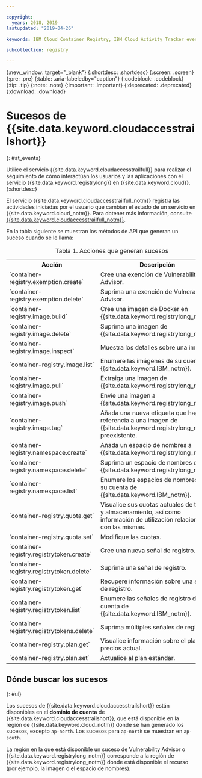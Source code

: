 ```yaml
---

copyright:
  years: 2018, 2019
lastupdated: "2019-04-26"

keywords: IBM Cloud Container Registry, IBM Cloud Activity Tracker events, Activity Tracker events, events, track,

subcollection: registry

---
```


{:new_window: target="_blank"}
{:shortdesc: .shortdesc}
{:screen: .screen}
{:pre: .pre}
{:table: .aria-labeledby="caption"}
{:codeblock: .codeblock}
{:tip: .tip}
{:note: .note}
{:important: .important}
{:deprecated: .deprecated}
{:download: .download}

# Sucesos de {{site.data.keyword.cloudaccesstrailshort}}
{: #at_events}

Utilice el servicio {{site.data.keyword.cloudaccesstrailfull}} para realizar el seguimiento de cómo interactúan los usuarios y las aplicaciones con el servicio {{site.data.keyword.registrylong}} en {{site.data.keyword.cloud}}.
{:shortdesc}

El servicio {{site.data.keyword.cloudaccesstrailfull_notm}} registra las actividades iniciadas por el usuario que cambian el estado de un servicio en {{site.data.keyword.cloud_notm}}.
Para obtener más información, consulte [{{site.data.keyword.cloudaccesstrailfull_notm}}](/docs/services/cloud-activity-tracker?topic=cloud-activity-tracker-getting-started#getting-started).

En la tabla siguiente se muestran los métodos de API que generan un suceso cuando se le llama:

<table>
  <caption>Tabla 1. Acciones que generan sucesos</caption>
  <tr>
    <th>Acción</th>
	  <th>Descripción</th>
  </tr>
  <tr>
    <td>`container-registry.exemption.create`</td>
	  <td>Cree una exención de Vulnerability Advisor.</td>
  </tr>
  <tr>
    <td>`container-registry.exemption.delete`</td>
	  <td>Suprima una exención de Vulnerability Advisor.</td>
  </tr>
  <tr>
    <td>`container-registry.image.build`</td>
	  <td>Cree una imagen de Docker en {{site.data.keyword.registrylong_notm}}.</td>
  </tr>
  <tr>
    <td>`container-registry.image.delete`</td>
	  <td>Suprima una imagen de {{site.data.keyword.registrylong_notm}}.</td>
  </tr>
  <tr>
    <td>`container-registry.image.inspect`</td>
	  <td>Muestra los detalles sobre una imagen.</td>
  </tr>
  <tr>
    <td>`container-registry.image.list`</td>
	  <td>Enumere las imágenes de su cuenta de {{site.data.keyword.IBM_notm}}.</td>
  </tr>
  <tr>
    <td>`container-registry.image.pull`</td>
	  <td>Extraiga una imagen de {{site.data.keyword.registrylong_notm}}.</td>
  </tr>
  <tr>
    <td>`container-registry.image.push`</td>
	  <td>Envíe una imagen a {{site.data.keyword.registrylong_notm}}.</td>
  </tr>
  <tr>
    <td>`container-registry.image.tag`</td>
	  <td>Añada una nueva etiqueta que haga referencia a una imagen de {{site.data.keyword.registrylong_notm}} preexistente.</td>
  </tr>
  <tr>
    <td>`container-registry.namespace.create`</td>
	  <td>Añada un espacio de nombres a {{site.data.keyword.registrylong_notm}}.</td>
  </tr>
  <tr>
    <td>`container-registry.namespace.delete`</td>
	  <td>Suprima un espacio de nombres de {{site.data.keyword.registrylong_notm}}.</td>
  </tr>
  <tr>
    <td>`container-registry.namespace.list`</td>
	  <td>Enumere los espacios de nombres de su cuenta de {{site.data.keyword.IBM_notm}}.</td>
  </tr>
  <tr>
    <td>`container-registry.quota.get`</td>
	  <td>Visualice sus cuotas actuales de tráfico y almacenamiento, así como información de utilización relacionada con las mismas.</td>
  </tr>
  <tr>
    <td>`container-registry.quota.set`</td>
	  <td>Modifique las cuotas.</td>
  </tr>
  <tr>
    <td>`container-registry.registrytoken.create`</td>
	  <td>Cree una nueva señal de registro.</td>
  </tr>
  <tr>
    <td>`container-registry.registrytoken.delete`</td>
	  <td>Suprima una señal de registro.</td>
  </tr>
  <tr>
    <td>`container-registry.registrytoken.get`</td>
	  <td>Recupere información sobre una señal de registro.</td>
  </tr>
  <tr>
    <td>`container-registry.registrytoken.list`</td>
	  <td>Enumere las señales de registro de su cuenta de {{site.data.keyword.IBM_notm}}.</td>
  </tr>
  <tr>
    <td>`container-registry.registrytokens.delete`</td>
	  <td>Suprima múltiples señales de registro.</td>
  </tr>
  <tr>
    <td>`container-registry.plan.get`</td>
	  <td>Visualice información sobre el plan de precios actual.</td>
  </tr>
  <tr>
    <td>`container-registry.plan.set`</td>
	  <td>Actualice al plan estándar.</td>
  </tr>
 </table>

## Dónde buscar los sucesos
{: #ui}

Los sucesos de {{site.data.keyword.cloudaccesstrailshort}} están disponibles en el **dominio de cuenta** de {{site.data.keyword.cloudaccesstrailshort}}, que está disponible en la región de {{site.data.keyword.cloud_notm}} donde se han generado los sucesos, excepto `ap-north`. Los sucesos para `ap-north` se muestran en `ap-south`.

La [región](/docs/services/Registry?topic=registry-registry_overview#registry_regions) en la que está disponible un suceso de Vulnerability Advisor o {{site.data.keyword.registrylong_notm}} corresponde a la región de {{site.data.keyword.registrylong_notm}} donde está disponible el recurso (por ejemplo, la imagen o el espacio de nombres).
